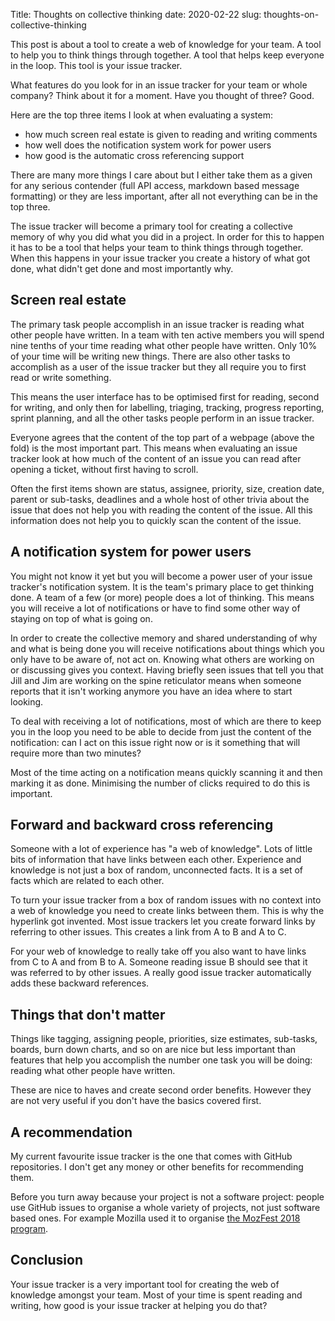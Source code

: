 Title: Thoughts on collective thinking
date: 2020-02-22
slug: thoughts-on-collective-thinking

This post is about a tool to create a web of knowledge for your team. A tool to
help you to think things through together. A tool that helps keep everyone in
the loop. This tool is your issue tracker.

What features do you look for in an issue tracker for your team or whole company?
Think about it for a moment. Have you thought of three? Good.

Here are the top three items I look at when evaluating a system:

* how much screen real estate is given to reading and writing comments
* how well does the notification system work for power users
* how good is the automatic cross referencing support

There are many more things I care about but I either take them as a given for
any serious contender (full API access, markdown based message formatting)
or they are less important, after all not everything can be in the top three.

The issue tracker will become a primary tool for creating a collective memory
of why you did what you did in a project. In order for this to happen it has to
be a tool that helps your team to think things through together. When this
happens in your issue tracker you create a history of what got done, what didn't get
done and most importantly why.


## Screen real estate

The primary task people accomplish in an issue tracker is reading what other
people have written. In a team with ten active members you will spend nine tenths
of your time reading what other people have written. Only 10% of your time will
be writing new things. There are also other tasks to accomplish as a user of the
issue tracker but they all require you to first read or write something.

This means the user interface has to be optimised first for reading, second for writing,
and only then for labelling, triaging, tracking, progress reporting, sprint planning, and
all the other tasks people perform in an issue tracker.

Everyone agrees that the content of the top part of a webpage (above the fold) is
the most important part. This means when evaluating an issue tracker look at how
much of the content of an issue you can read after opening a ticket, without
first having to scroll.

Often the first items shown are status, assignee, priority, size, creation date,
parent or sub-tasks, deadlines and a whole host of other trivia about the issue
that does not help you with reading the content of the issue. All this information
does not help you to quickly scan the content of the issue.


## A notification system for power users

You might not know it yet but you will become a power user of your issue
tracker's notification system. It is the team's primary place to get thinking
done. A team of a few (or more) people does a lot of thinking. This means you
will receive a lot of notifications or have to find some other way of staying
on top of what is going on.

In order to create the collective memory and shared understanding of why and what is
being done you will receive notifications about things which you only have to
be aware of, not act on. Knowing what others are working on or discussing gives
you context. Having briefly seen issues that tell you that Jill and Jim are
working on the spine reticulator means when someone reports that it isn't working
anymore you have an idea where to start looking.

To deal with receiving a lot of notifications, most of which are there to keep
you in the loop you need to be able to decide from just the content of the
notification: can I act on this issue right now or is it something that will
require more than two minutes?

Most of the time acting on a notification means quickly scanning it and then
marking it as done. Minimising the number of clicks required to do this is
important.


## Forward and backward cross referencing

Someone with a lot of experience has "a web of knowledge". Lots of little bits
of information that have links between each other. Experience and knowledge is
not just a box of random, unconnected facts. It is a set of facts which are
related to each other.

To turn your issue tracker from a box of random issues with no context into a
web of knowledge you need to create links between them. This is why the hyperlink
got invented. Most issue trackers let you create forward links by referring to
other issues. This creates a link from A to B and A to C.

For your web of knowledge to really take off you also want to have links from
C to A and from B to A. Someone reading issue B should see that it was referred
to by other issues. A really good issue tracker automatically adds these backward
references.


## Things that don't matter

Things like tagging, assigning people, priorities, size estimates, sub-tasks,
boards, burn down charts, and so on are nice but less important than features
that help you accomplish the number one task you will be doing: reading what
other people have written.

These are nice to haves and create second order benefits. However they are not
very useful if you don't have the basics covered first.


## A recommendation

My current favourite issue tracker is the one that comes with GitHub
repositories. I don't get any money or other benefits for recommending them.

Before you turn away because your project is not a software project: people use
GitHub issues to organise a whole variety of projects, not just software based
ones. For example Mozilla used it to organise [the MozFest 2018 program](https://github.com/MozillaFestival/mozfest-program-2018).


## Conclusion

Your issue tracker is a very important tool for creating the web of
knowledge amongst your team. Most of your time is spent reading and writing,
how good is your issue tracker at helping you do that?
